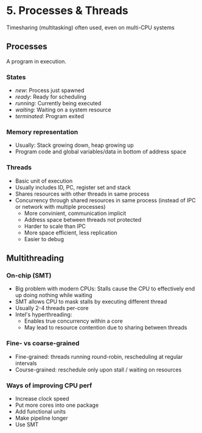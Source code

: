 # 5. Processes & Threads
Timesharing (multitasking) often used, even on multi-CPU systems


## Processes
A program in execution.

### States
- *new*: Process just spawned
- *ready*: Ready for scheduling
- *running*: Currently being executed
- *waiting*: Waiting on a system resource
- *terminated*: Program exited

### Memory representation
- Usually: Stack growing down, heap growing up
- Program code and global variables/data in bottom of address space

### Threads
- Basic unit of execution
- Usually includes ID, PC, register set and stack
- Shares resources with other threads in same process
- Concurrency through shared resources in same process
  (instead of IPC or network with multiple processes)
  - More convinient, communication implicit
  - Address space between threads not protected
  - Harder to scale than IPC
  - More space efficient, less replication
  - Easier to debug


## Multithreading
### On-chip (SMT)
- Big problem with modern CPUs: Stalls cause the CPU to effectively
  end up doing nothing while waiting
- SMT allows CPU to mask stalls by executing different thread
- Usually 2-4 threads per-core
- Intel's hyperthreading:
  - Enables true concurrency within a core
  - May lead to resource contention due to sharing between threads

### Fine- vs coarse-grained
- Fine-grained: threads running round-robin, rescheduling at regular
  intervals
- Course-grained: reschedule only upon stall / waiting on resources

### Ways of improving CPU perf
- Increase clock speed
- Put more cores into one package
- Add functional units
- Make pipeline longer
- Use SMT
